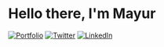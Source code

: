 # Hello there, I'm Mayur

[![Portfolio](https://img.shields.io/badge/-Portfolio-bl?style=for-the-badge)](https://mayurwankhade96.github.io/)
[![Twitter](https://img.shields.io/badge/-twitter-%231DA1F2.svg?style=for-the-badge&logo=twitter&logoColor=white)](https://twitter.com/mayurwankhade96)
[![LinkedIn](https://img.shields.io/badge/-linkedin-%230077B5.svg?style=for-the-badge&logo=Linkedin)](https://www.linkedin.com/in/mayur-wankhade-48a9b3193/)
